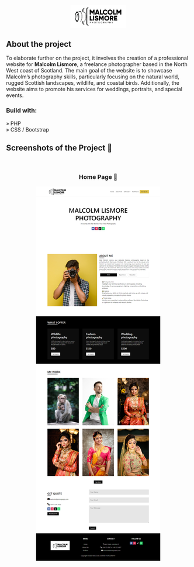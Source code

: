 <div align='center'><img style="width:30%" src='images/ML-logo.png'/></div>

<h2>About the project</h2>

  <p>To elaborate further on the project, it involves the creation of a professional website for <b>Malcolm Lismore</b>, a freelance photographer based in the North West coast of Scotland. The main goal of the website is to showcase Malcolm’s photography skills, particularly focusing on the natural world, rugged Scottish landscapes, wildlife, and coastal birds. Additionally, the website aims to promote his services for weddings, portraits, and special events.</p>


<h3>Build with:</h3>

» PHP<br>
» CSS / Bootstrap


<h2>Screenshots of the Project 📸</h2>
<br>
<h3 align='center'>Home Page 🏡</h3>

<div align='center'>
<img src='images/demo.png'/>

</div>